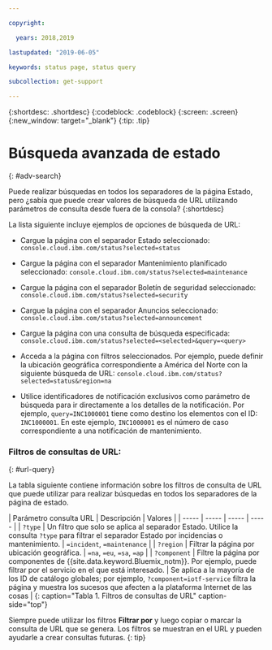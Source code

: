 ```yaml
---

copyright:

  years: 2018,2019

lastupdated: "2019-06-05"

keywords: status page, status query

subcollection: get-support

---
```


{:shortdesc: .shortdesc}
{:codeblock: .codeblock}
{:screen: .screen}
{:new_window: target="_blank"}
{:tip: .tip}

# Búsqueda avanzada de estado
{: #adv-search}

Puede realizar búsquedas en todos los separadores de la página Estado, pero ¿sabía que puede crear valores de búsqueda de URL utilizando parámetros de consulta desde fuera de la consola?
{:shortdesc}

La lista siguiente incluye ejemplos de opciones de búsqueda de URL:

* Cargue la página con el separador Estado seleccionado: `console.cloud.ibm.com/status?selected=status`
* Cargue la página con el separador Mantenimiento planificado seleccionado: `console.cloud.ibm.com/status?selected=maintenance`
* Cargue la página con el separador Boletín de seguridad seleccionado: `console.cloud.ibm.com/status?selected=security`
* Cargue la página con el separador Anuncios seleccionado: `console.cloud.ibm.com/status?selected=announcement`
* Cargue la página con una consulta de búsqueda especificada: `console.cloud.ibm.com/status?selected=<selected>&query=<query>`
* Acceda a la página con filtros seleccionados. Por ejemplo, puede definir la ubicación geográfica correspondiente a América del Norte con la siguiente búsqueda de URL: `console.cloud.ibm.com/status?selected=status&region=na`

* Utilice identificadores de notificación exclusivos como parámetro de búsqueda para ir directamente a los detalles de la notificación. Por ejemplo, `query=INC1000001` tiene como destino los elementos con el ID: `INC1000001`. En este ejemplo, `INC1000001` es el número de caso correspondiente a una notificación de mantenimiento.

### Filtros de consultas de URL:
{: #url-query}

La tabla siguiente contiene información sobre los filtros de consulta de URL que puede utilizar para realizar búsquedas en todos los separadores de la página de estado. 

| Parámetro consulta URL | Descripción | Valores |
| ----- | ----- | ----- | ----- |
| `?type` | Un filtro que solo se aplica al separador Estado. Utilice la consulta `?type` para filtrar el separador Estado por incidencias o mantenimiento. | `=incident`, `=maintenance` |
| `?region` | Filtrar la página por ubicación geográfica.  | `=na`, `=eu`, `=sa`, `=ap` |
| `?component` | Filtre la página por componentes de {{site.data.keyword.Bluemix_notm}}. Por ejemplo, puede filtrar por el servicio en el que está interesado. | Se aplica a la mayoría de los ID de catálogo globales; por ejemplo, `?component=iotf-service`
filtra la página y muestra los sucesos que afecten a la plataforma Internet de las cosas  |
{: caption="Tabla 1. Filtros de consultas de URL" caption-side="top"}

Siempre puede utilizar los filtros **Filtrar por** y luego copiar o marcar la consulta de URL que se genera. Los filtros se muestran en el URL y pueden ayudarle a crear consultas futuras.
{: tip}
